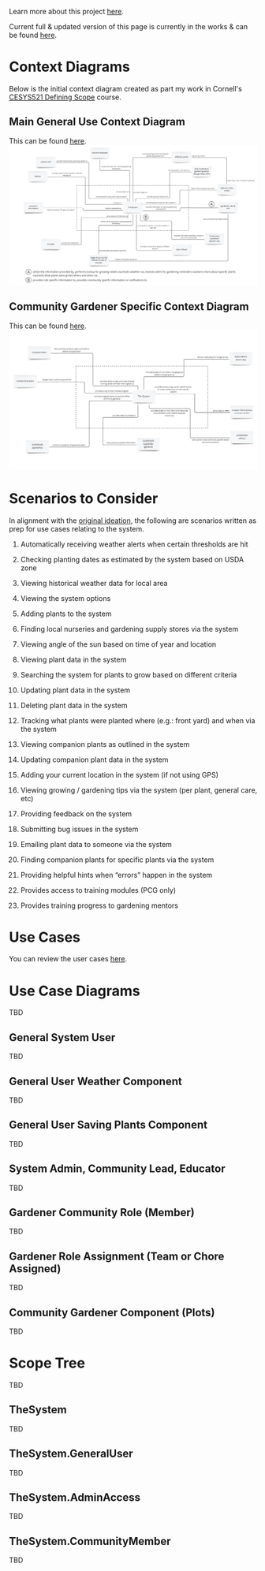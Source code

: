 Learn more about this project [here](index.md#project-description).

Current full & updated version of this page is currently in the works & can be found <a href="https://docs.google.com/document/d/1decYpeZlxtQeLBvPupJ2VFWPRHVlUZnn/edit?usp=sharing&ouid=114844884846337292418&rtpof=true&sd=true" target="_blank">here</a>.

# Context Diagrams

Below is the initial context diagram created as part my work in Cornell's [CESYS521 Defining Scope](https://ecornell.cornell.edu/courses/project-leadership-and-systems-design/defining-scope/) course.

## Main General Use Context Diagram

This can be found [here](https://miro.com/app/board/uXjVLFJo2wg=/?moveToWidget=3458764606881791930&cot=14).
![Main Context Diagram](img/context-diagrams/main.jpg)

## Community Gardener Specific Context Diagram

This can be found [here](https://miro.com/app/board/uXjVLFJo2wg=/?moveToWidget=3458764607139220750&cot=14).
![Main Context Diagram](img/context-diagrams/community-gardener.jpg)

# Scenarios to Consider

In alignment with the [original ideation](/gardening-docs/docs/index.md#original-scenarios--needs), the following are scenarios written as prep for use cases relating to the system.

1.	Automatically receiving weather alerts when certain thresholds are hit

2.	Checking planting dates as estimated by the system based on USDA zone

3.	Viewing historical weather data for local area

4.	Viewing the system options

5.	Adding plants to the system

6.	Finding local nurseries and gardening supply stores via the system

7.	Viewing angle of the sun based on time of year and location

8.	Viewing plant data in the system

9.	Searching the system for plants to grow based on different criteria

10.	Updating plant data in the system

11.	Deleting plant data in the system

12.	Tracking what plants were planted where (e.g.: front yard) and when via the system

13.	Viewing companion plants as outlined in the system

14.	Updating companion plant data in the system

15.	Adding your current location in the system (if not using GPS)

16.	Viewing growing / gardening tips via the system (per plant, general care, etc)

17.	Providing feedback on the system

18.	Submitting bug issues in the system

19.	Emailing plant data to someone via the system

20.	Finding companion plants for specific plants via the system

21.	Providing helpful hints when “errors” happen in the system

22.	Provides access to training modules (PCG only)

23.	Provides training progress to gardening mentors

# Use Cases

You can review the user cases [here](/gardening-docs/docs/files/Use_Cases.docx).


# Use Case Diagrams

TBD

## General System User

TBD

## General User Weather Component

TBD

## General User Saving Plants Component

TBD

##  System Admin, Community Lead, Educator

TBD

##  Gardener Community Role (Member)

TBD

## Gardener Role Assignment (Team or Chore Assigned)

TBD

##  Community Gardener Component (Plots)

TBD

# Scope Tree

TBD

## TheSystem

TBD

## TheSystem.GeneralUser

TBD

## TheSystem.AdminAccess

TBD

## TheSystem.CommunityMember

TBD